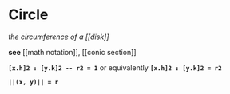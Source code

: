 # Circle

_the circumference of a [[disk]]_

**see** [[math notation]], [[conic section]]

**`[x.h]2 : [y.k]2 -- r2 = 1`** or equivalently **`[x.h]2 : [y.k]2 = r2`**

**`||(x, y)|| = r`**
